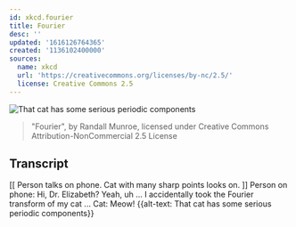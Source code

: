 ```yaml
---
id: xkcd.fourier
title: Fourier
desc: ''
updated: '1616126764365'
created: '1136102400000'
sources:
  name: xkcd
  url: 'https://creativecommons.org/licenses/by-nc/2.5/'
  license: Creative Commons 2.5
---
```

![That cat has some serious periodic components](https://imgs.xkcd.com/comics/fourier.jpg)
> "Fourier", by Randall Munroe, licensed under Creative Commons Attribution-NonCommercial 2.5 License

## Transcript
[[ Person talks on phone.  Cat with many sharp points looks on. ]]
Person on phone: Hi, Dr. Elizabeth?  Yeah, uh ... I accidentally took the Fourier transform of my cat ...
Cat: Meow!
{{alt-text: That cat has some serious periodic components}}
